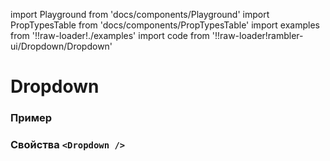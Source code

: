 import Playground from 'docs/components/Playground'
import PropTypesTable from 'docs/components/PropTypesTable'
import examples from '!!raw-loader!./examples'
import code from '!!raw-loader!rambler-ui/Dropdown/Dropdown'

# Dropdown

### Пример
<Playground code={examples} />

### Свойства `<Dropdown />`
<PropTypesTable code={code} />
